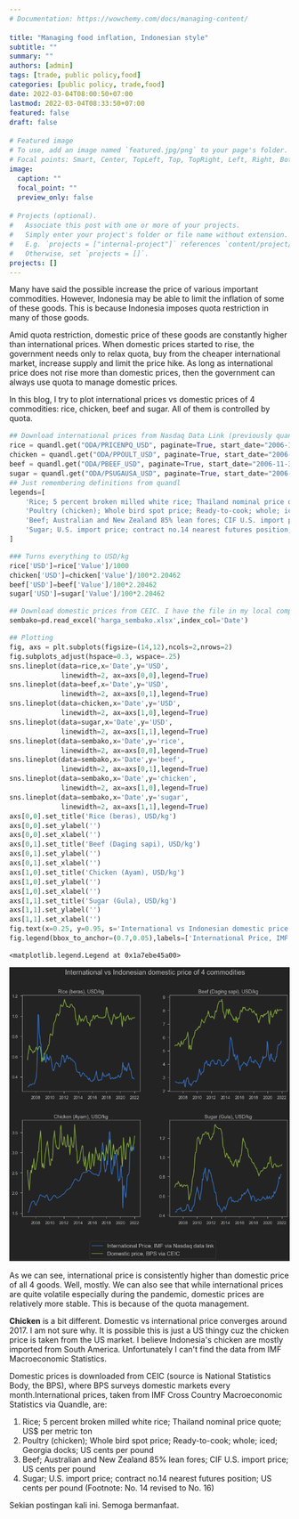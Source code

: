 ```yaml
---
# Documentation: https://wowchemy.com/docs/managing-content/

title: "Managing food inflation, Indonesian style"
subtitle: ""
summary: ""
authors: [admin]
tags: [trade, public policy,food]
categories: [public policy, trade,food]
date: 2022-03-04T08:00:50+07:00
lastmod: 2022-03-04T08:33:50+07:00
featured: false
draft: false

# Featured image
# To use, add an image named `featured.jpg/png` to your page's folder.
# Focal points: Smart, Center, TopLeft, Top, TopRight, Left, Right, BottomLeft, Bottom, BottomRight.
image:
  caption: ""
  focal_point: ""
  preview_only: false

# Projects (optional).
#   Associate this post with one or more of your projects.
#   Simply enter your project's folder or file name without extension.
#   E.g. `projects = ["internal-project"]` references `content/project/deep-learning/index.md`.
#   Otherwise, set `projects = []`.
projects: []
---
```


Many have said the possible increase the price of various important commodities. However, Indonesia may be able to limit the inflation of some of these goods. This is because Indonesia imposes quota restriction in many of those goods.

Amid quota restriction, domestic price of these goods are constantly higher than international prices. When domestic prices started to rise, the government needs only to relax quota, buy from the cheaper international market, increase supply and limit the price hike. As long as international price does not rise more than domestic prices, then the government can always use quota to manage domestic prices.

In this blog, I try to plot international prices vs domestic prices of 4 commodities: rice, chicken, beef and sugar. All of them is controlled by quota.

```python
## Download international prices from Nasdaq Data Link (previously quandl)
rice = quandl.get("ODA/PRICENPQ_USD", paginate=True, start_date="2006-11-30")
chicken = quandl.get("ODA/PPOULT_USD", paginate=True, start_date="2006-11-30")
beef = quandl.get("ODA/PBEEF_USD", paginate=True, start_date="2006-11-30")
sugar = quandl.get("ODA/PSUGAUSA_USD", paginate=True, start_date="2006-11-30")
## Just remembering definitions from quandl
legends=[
    'Rice; 5 percent broken milled white rice; Thailand nominal price quote; US$ per metric ton',
    'Poultry (chicken); Whole bird spot price; Ready-to-cook; whole; iced; Georgia docks; US cents per pound',
    'Beef; Australian and New Zealand 85% lean fores; CIF U.S. import price; US cents per pound',
    'Sugar; U.S. import price; contract no.14 nearest futures position; US cents per pound (Footnote: No. 14 revised to No. 16)'
]
```

```python
### Turns everything to USD/kg
rice['USD']=rice['Value']/1000
chicken['USD']=chicken['Value']/100*2.20462
beef['USD']=beef['Value']/100*2.20462
sugar['USD']=sugar['Value']/100*2.20462
```

```python
## Download domestic prices from CEIC. I have the file in my local computer
sembako=pd.read_excel('harga_sembako.xlsx',index_col='Date')
```

```python
## Plotting
fig, axs = plt.subplots(figsize=(14,12),ncols=2,nrows=2)
fig.subplots_adjust(hspace=0.3, wspace=.25)
sns.lineplot(data=rice,x='Date',y='USD', 
             linewidth=2, ax=axs[0,0],legend=True)
sns.lineplot(data=beef,x='Date',y='USD',
             linewidth=2, ax=axs[0,1],legend=True)
sns.lineplot(data=chicken,x='Date',y='USD',
             linewidth=2, ax=axs[1,0],legend=True)
sns.lineplot(data=sugar,x='Date',y='USD',
             linewidth=2, ax=axs[1,1],legend=True)
sns.lineplot(data=sembako,x='Date',y='rice',
             linewidth=2, ax=axs[0,0],legend=True)
sns.lineplot(data=sembako,x='Date',y='beef',
             linewidth=2, ax=axs[0,1],legend=True)
sns.lineplot(data=sembako,x='Date',y='chicken',
             linewidth=2, ax=axs[1,0],legend=True)
sns.lineplot(data=sembako,x='Date',y='sugar',
             linewidth=2, ax=axs[1,1],legend=True)
axs[0,0].set_title('Rice (beras), USD/kg')
axs[0,0].set_ylabel('')
axs[0,0].set_xlabel('')
axs[0,1].set_title('Beef (Daging sapi), USD/kg')
axs[0,1].set_ylabel('')
axs[0,1].set_xlabel('')
axs[1,0].set_title('Chicken (Ayam), USD/kg')
axs[1,0].set_ylabel('')
axs[1,0].set_xlabel('')
axs[1,1].set_title('Sugar (Gula), USD/kg')
axs[1,1].set_ylabel('')
axs[1,1].set_xlabel('')
fig.text(x=0.25, y=0.95, s='International vs Indonesian domestic price of 4 commodities', fontsize=20)
fig.legend(bbox_to_anchor=(0.7,0.05),labels=['International Price, IMF via Nasdaq data link','Domestic price, BPS via CEIC'],fontsize=16)
```




    <matplotlib.legend.Legend at 0x1a7ebe45a00>




    
![png](./index_5_1.png)
    


As we can see, international price is consistently higher than domestic price of all 4 goods. Well, mostly. We can also see that while international prices are quite volatile especially during the pandemic, domestic prices are relatively more stable. This is because of the quota management.

**Chicken** is a bit different. Domestic vs international price converges around 2017. I am not sure why. It is possible this is just a US thingy cuz the chicken price is taken from the US market. I believe Indonesia's chicken are mostly imported from South America. Unfortunately I can't find the data from IMF Macroeconomic Statistics.

Domestic prices is downloaded from CEIC (source is National Statistics Body, the BPS), where BPS surveys domestic markets every month.International prices, taken from IMF Cross Country Macroeconomic Statistics via Quandle, are:

1. Rice; 5 percent broken milled white rice; Thailand nominal price quote; US$ per metric ton
1. Poultry (chicken); Whole bird spot price; Ready-to-cook; whole; iced; Georgia docks; US cents per pound
1. Beef; Australian and New Zealand 85\% lean fores; CIF U.S. import price; US cents per pound
1. Sugar; U.S. import price; contract no.14 nearest futures position; US cents per pound (Footnote: No. 14 revised to No. 16)

Sekian postingan kali ini. Semoga bermanfaat.
